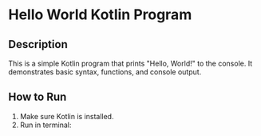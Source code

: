 # Hello World Kotlin Program

## Description

This is a simple Kotlin program that prints "Hello, World!" to the console. It demonstrates basic syntax, functions, and console output.

## How to Run

1. Make sure Kotlin is installed.
2. Run in terminal:
